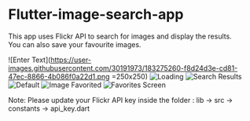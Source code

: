 # Flutter-image-search-app

This app uses Flickr API to search for images and display the results.  
You can also save your favourite images.

![Enter Text](https://user-images.githubusercontent.com/30191973/183275260-f8d24d3e-cd81-47ec-8866-4b086f0a22d1.png =250x250)
![Loading](https://user-images.githubusercontent.com/30191973/183275262-87153fd0-bdaf-4741-8d69-56cb4d8d4a92.png)
![Search Results](https://user-images.githubusercontent.com/30191973/183275266-c66935ec-9710-439f-ac26-9b2d0ae10eaa.png)
![Default](https://user-images.githubusercontent.com/30191973/183275272-546d5147-9f3f-4df1-8476-4c27cd8f7d37.png)
![Image Favorited](https://user-images.githubusercontent.com/30191973/183275275-f46be91a-0af7-4f6d-bf7c-86030bdcee26.png)
![Favorites Screen](https://user-images.githubusercontent.com/30191973/183275276-4176c014-0f53-4516-8a16-ca439dc118b4.png)


Note: Please update your Flickr API key inside the folder : lib -> src -> constants -> api_key.dart
